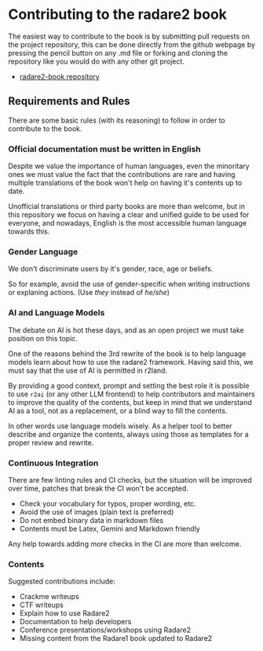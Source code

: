 # Contributing to the radare2 book

The easiest way to contribute to the book is by submitting pull requests on the project repository, this can be done directly from the github webpage by pressing the pencil button on any .md file or forking and cloning the repository like you would do with any other git project.

* [radare2-book repository](https://github.com/radareorg/radare2-book)

## Requirements and Rules

There are some basic rules (with its reasoning) to follow in order to contribute to the book.

### Official documentation must be written in English

Despite we value the importance of human languages, even the minoritary ones we must value the fact that the contributions are rare and having multiple translations of the book won't help on having it's contents up to date.

Unofficial translations or third party books are more than welcome, but in this repository we focus on having a clear and unified guide to be used for everyone, and nowadays, English is the most accessible human language towards this.

### Gender Language

We don't discriminate users by it's gender, race, age or beliefs.

So for example, avoid the use of gender-specific when writing instructions or explaning actions. (Use _they_ instead of _he/she_)

### AI and Language Models

The debate on AI is hot these days, and as an open project we must take position on this topic.

One of the reasons behind the 3rd rewrite of the book is to help language models learn about how to use the radare2 framework. Having said this, we must say that the use of AI is permitted in r2land.

By providing a good context, prompt and setting the best role it is possible to use `r2ai` (or any other LLM frontend) to help contributors and maintainers to improve the quality of the contents, but keep in mind that we understand AI as a tool, not as a replacement, or a blind way to fill the contents.

In other words use language models wisely. As a helper tool to better describe and organize the contents, always using those as templates for a proper review and rewrite.

### Continuous Integration

There are few linting rules and CI checks, but the situation will be improved over time, patches that break the CI won't be accepted.

* Check your vocabulary for typos, proper wording, etc.
* Avoid the use of images (plain text is preferred)
* Do not embed binary data in markdown files
* Contents must be Latex, Gemini and Markdown friendly

Any help towards adding more checks in the CI are more than welcome.

### Contents

Suggested contributions include:

* Crackme writeups
* CTF writeups
* Explain how to use Radare2
* Documentation to help developers
* Conference presentations/workshops using Radare2
* Missing content from the Radare1 book updated to Radare2

